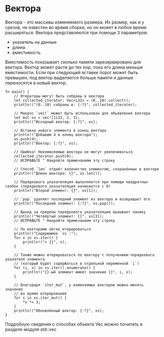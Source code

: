 # Вектора

Вектора - это массивы изменяемого размера. Их размер, как и у 
срезов, не известен во время сборки, но он может в любое 
время расширяться. Вектора представляются при помощи 3 
параметров:

- указатель на данные
- длина
- вместимость

Вместимость показывает сколько памяти зарезервировано для 
вектора. Вектор может расти до тех пор, пока его длина меньше 
вместимости. Если при следующей вставке порог может быть 
превышен, под вектор выделяется больше памяти и данные переносятся в новый вектор.

```rust,editable,ignore,mdbook-runnable
fn main() {
    // Итераторы могут быть собраны в вектора
    let collected_iterator: Vec<i32> = (0..10).collect();
    println!("(0..10) собраны в: {:?}", collected_iterator);

    // Макрос `vec!` может быть использован для объявления вектора
    let mut xs = vec![1i32, 2, 3];
    println!("Исходный вектор: {:?}", xs);

    // Вставка нового элемента в конец вектора
    println!("Добавим 4 в конец вектора");
    xs.push(4);
    println!("Вектор: {:?}", xs);

    // Ошибка! Неизменяемые вектора не могут увеличиваться
    collected_iterator.push(0);
    // ИСПРАВЬТЕ ^ Накройте примечанием эту строку

    // Способ `len` отдаёт количество элементом, сохранённых в векторе
    println!("Длина вектора: {}", xs.len());

    // Порядкового указателяция выполняется при помощи квадратных скобок (порядкового указателяция начинается с 0)
    println!("Второй элемент: {}", xs[1]);

    // `pop` удаляет последний элемент из вектора и возвращает его
    println!("Последний элемент: {:?}", xs.pop());

    // Выход за пределы порядкового указателяции вызывает панику
    println!("Четвёртый элемент: {}", xs[3]);
    // ИСПРАВЬТЕ ^ Накройте примечанием эту строку

    // По векторами легко итерироваться
    println!("Содержимое `xs`:");
    for x in xs.iter() {
        println!("> {}", x);
    }

    // Также можно итерироваться по вектору с получением порядкового указателя элемента
    // (который будет содержаться в отдельной переменной `i`)
    for (i, x) in xs.iter().enumerate() {
        println!("{}-ый элемент имеет значение {}", i, x);
    }

    // Благодаря `iter_mut`, у изменяемых векторов можно менять значения
    // во время итерирования
    for x in xs.iter_mut() {
        *x *= 3;
    }
    println!("Обновлённый вектор: {:?}", xs);
}
```

Подробную сведения о способах объекта Vec
можно почитать в разделе модуля std::vec
